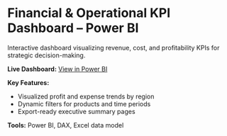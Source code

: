 # Financial & Operational KPI Dashboard – Power BI

Interactive dashboard visualizing revenue, cost, and profitability KPIs for strategic decision-making.

**Live Dashboard:** [View in Power BI](https://app.powerbi.com/view?r=eyJrIjoiYThjNmUyNzgtZDkyMy00NzMzLWE1ZjMtYTM5ZDc2YmM5ZWUxIiwidCI6IjJhNTQzZDQ1LWE5NzItNDQ3NC05ZDUzLWRjZjFhOTdlMTYyMyIsImMiOjl9)

**Key Features:**
- Visualized profit and expense trends by region  
- Dynamic filters for products and time periods  
- Export-ready executive summary pages  

**Tools:** Power BI, DAX, Excel data model
